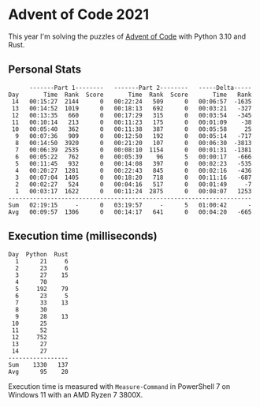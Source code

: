 # Advent of Code 2021

This year I'm solving the puzzles of [Advent of Code](https://adventofcode.com/2021) with Python 3.10 and Rust.

## Personal Stats
```
      -------Part 1--------   -------Part 2--------   -----Delta-----
Day       Time  Rank  Score       Time  Rank  Score       Time   Rank
 14   00:15:27  2144      0   00:22:24   509      0   00:06:57  -1635
 13   00:14:52  1019      0   00:18:13   692      0   00:03:21   -327
 12   00:13:35   660      0   00:17:29   315      0   00:03:54   -345
 11   00:10:14   213      0   00:11:23   175      0   00:01:09    -38
 10   00:05:40   362      0   00:11:38   387      0   00:05:58     25
  9   00:07:36   909      0   00:12:50   192      0   00:05:14   -717
  8   00:14:50  3920      0   00:21:20   107      0   00:06:30  -3813
  7   00:06:39  2535      0   00:08:10  1154      0   00:01:31  -1381
  6   00:05:22   762      0   00:05:39    96      5   00:00:17   -666
  5   00:11:45   932      0   00:14:08   397      0   00:02:23   -535
  4   00:20:27  1281      0   00:22:43   845      0   00:02:16   -436
  3   00:07:04  1405      0   00:18:20   718      0   00:11:16   -687
  2   00:02:27   524      0   00:04:16   517      0   00:01:49     -7
  1   00:03:17  1622      0   00:11:24  2875      0   00:08:07   1253
---------------------------------------------------------------------
Sum   02:19:15     -      0   03:19:57     -      5   01:00:42      -
Avg   00:09:57  1306      0   00:14:17   641      0   00:04:20   -665
```

## Execution time (milliseconds)
```
Day  Python  Rust
  1      21     6
  2      23     6
  3      27    15
  4      70
  5     192    79
  6      23     5
  7      33    13
  8      30
  9      28    13
 10      25
 11      52
 12     752
 13      27
 14      27
-----------------
Sum    1330   137
Avg      95    20
```

Execution time is measured with `Measure-Command` in PowerShell 7 on Windows 11
with an AMD Ryzen 7 3800X.